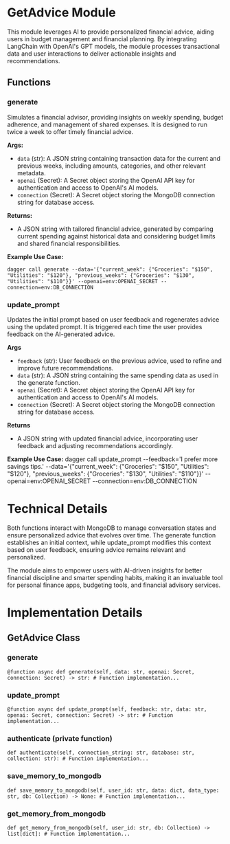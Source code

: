 # GetAdvice Module

This module leverages AI to provide personalized financial advice, aiding users in budget management and financial planning. By integrating LangChain with OpenAI's GPT models, the module processes transactional data and user interactions to deliver actionable insights and recommendations.

## Functions

### generate

Simulates a financial advisor, providing insights on weekly spending, budget adherence, and management of shared expenses. It is designed to run twice a week to offer timely financial advice.

**Args:**
- `data` (str): A JSON string containing transaction data for the current and previous weeks, including amounts, categories, and other relevant metadata.
- `openai` (Secret): A Secret object storing the OpenAI API key for authentication and access to OpenAI's AI models.
- `connection` (Secret): A Secret object storing the MongoDB connection string for database access.

**Returns:**
- A JSON string with tailored financial advice, generated by comparing current spending against historical data and considering budget limits and shared financial responsibilities.

**Example Use Case:**

`dagger call generate --data='{"current_week": {"Groceries": "$150", "Utilities": "$120"}, "previous_weeks": {"Groceries": "$130", "Utilities": "$110"}}' --openai=env:OPENAI_SECRET --connection=env:DB_CONNECTION`

### update_prompt

Updates the initial prompt based on user feedback and regenerates advice using the updated prompt. It is triggered each time the user provides feedback on the AI-generated advice.

**Args**

- `feedback` (str): User feedback on the previous advice, used to refine and improve future recommendations.
- `data` (str): A JSON string containing the same spending data as used in the generate function.
- `openai` (Secret): A Secret object storing the OpenAI API key for authentication and access to OpenAI's AI models.
- `connection` (Secret): A Secret object storing the MongoDB connection string for database access.

**Returns**
- A JSON string with updated financial advice, incorporating user feedback and adjusting recommendations accordingly.

**Example Use Case:**
dagger call update_prompt --feedback='I prefer more savings tips.' --data='{"current_week": {"Groceries": "$150", "Utilities": "$120"}, "previous_weeks": {"Groceries": "$130", "Utilities": "$110"}}' --openai=env:OPENAI_SECRET --connection=env:DB_CONNECTION

# Technical Details
Both functions interact with MongoDB to manage conversation states and ensure personalized advice that evolves over time. The generate function establishes an initial context, while update_prompt modifies this context based on user feedback, ensuring advice remains relevant and personalized.

The module aims to empower users with AI-driven insights for better financial discipline and smarter spending habits, making it an invaluable tool for personal finance apps, budgeting tools, and financial advisory services.

# Implementation Details

## GetAdvice Class

### generate
`@function
async def generate(self, data: str, openai: Secret, connection: Secret) -> str:
    # Function implementation...`

### update_prompt
`
@function
async def update_prompt(self, feedback: str, data: str, openai: Secret, connection: Secret) -> str:
    # Function implementation...
`

### authenticate (private function)
`
def authenticate(self, connection_string: str, database: str, collection: str):
    # Function implementation...
`

### save_memory_to_mongodb
`
def save_memory_to_mongodb(self, user_id: str, data: dict, data_type: str, db: Collection) -> None:
    # Function implementation...
`

### get_memory_from_mongodb
`
def get_memory_from_mongodb(self, user_id: str, db: Collection) -> list[dict]:
    # Function implementation...
`